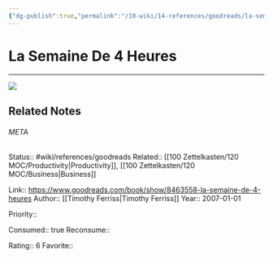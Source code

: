 ```yaml
---
{"dg-publish":true,"permalink":"/10-wiki/14-references/goodreads/la-semaine-de-4-heures-2744064173/","title":"La semaine de 4 heures"}
---
```


# La Semaine De 4 Heures
---
![](https://i.gr-assets.com/images/S/compressed.photo.goodreads.com/books/1327629844l/8463558.jpg)

## Related Notes




###### META
Status:: #wiki/references/goodreads
Related:: [[100 Zettelkasten/120 MOC/Productivity\|Productivity]], [[100 Zettelkasten/120 MOC/Business\|Business]]

Link:: https://www.goodreads.com/book/show/8463558-la-semaine-de-4-heures
Author:: [[Timothy Ferriss\|Timothy Ferriss]]
Year:: 2007-01-01

Priority:: 

Consumed:: true
Reconsume:: 

Rating:: 6
Favorite:: 
